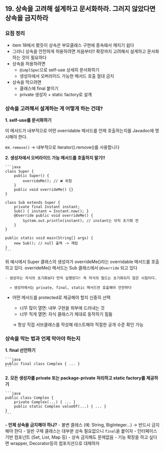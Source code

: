 ## 19. 상속을 고려해 설계하고 문서화하라. 그러지 않았다면 상속을 금지하라

### 요점 정리

- item 18에서 봤듯이 상속은 부모클래스 구현에 종속돼서 깨지기 쉽다
- 그러니 상속을 안전하게 허용하려면 처음부터!! 확장까지 고려해서 설계하고 문서화하는 것이 필요하다
- 상속을 허용하려면
    - `@implSpec`으로 self-use 상세히 문서화하기
    - 생성자에서 오버라이드 가능한 메서드 호출 절대 금지
- 상속을 막으려면
    - 클래스에 final 붙이기
    - private 생성자 + static factory로 설계

### 상속을 고려해서 설계하는 게 어떻게 하는 건데?

**1. self-use를 문서화하기**

   이 메서드가 내부적으로 어떤 overridable 메서드를 언제 호출하는지를 Javadoc에 명시해야 한다.

   ex. `remove()` → 내부적으로 iterator().remove()를 사용합니다

**2. 생성자에서 오버라이드 가능 메서드를 호출하지 말기!!**

    ```java
    class Super {
        public Super() {
            overrideMe(); // ❌ 위험
        }
        public void overrideMe() {}
    }
    
    class Sub extends Super {
        private final Instant instant;
        Sub() { instant = Instant.now(); }
        @Override public void overrideMe() {
            System.out.println(instant); // instant는 아직 초기화 전
        }
    }
    
    public static void main(String[] args) {
        new Sub(); // null 출력 -> 깨짐
    }
    ```

   위 예시에서 Super 클래스의 생성자가 overrideMe()라는 overridable 메서드를 호출하고 있다. overrideMe() 메서드는 Sub 클래스에서 `@Override` 되고 있다

    - 생성자는 자식의 초기화보다 먼저 실행된다! 즉 자식의 필드는 초기화되지 않은 시점이다.

      → 생성자에서는 private, final, static 메서드만 호출해야 안전하다

- 어떤 메서드를 protected로 제공해야 할지 신중히 선택
    - 너무 많이 열면: 내부 구현을 외부에 드러내는 것
    - 너무 적게 열면: 자식 클래스가 제대로 동작하기 힘듦

  → 항상 직접 서브클래스를 작성해 테스트해야 적절한 공개 수준 확인 가능


### 상속을 막는 법과 언제 막아야 하는지

**1. final 선언하기**

    ```java
    public final class Complex { ... }
    ```

**2. 모든 생성자를 private 또는 package-private 처리하고 static factory를 제공하기**

    ```java
    public class Complex {
        private Complex(...) { ... }
        public static Complex valueOf(...) { ... }
    }
    ```


**- 언제 상속을 금지해야 하냐?**
    - 불변 클래스 (예: String, BigInteger…) → 반드시 금지해야 한다
    - 일반 구체 클래스는 대부분 상속 필요없으니 `final`을 붙이자
    - 인터페이스 기반 컴포넌트 (Set, List, Map 등)
        - 상속 금지해도 문제없음
        - 기능 확장을 하고 싶다면 wrapper, Decorator등의 컴포지션으로 대체하자
